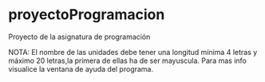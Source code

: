 # proyectoProgramacion
Proyecto de la asignatura de programación

NOTA: El nombre de las unidades debe tener una longitud mínima 4 letras y máximo 20 letras,la primera de ellas ha de ser mayuscula. Para mas info visualice la ventana de ayuda del programa.
